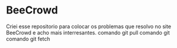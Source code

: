 # BeeCrowd
Criei esse repositorio para colocar os problemas que
resolvo no site BeeCrowd e acho mais interresantes.
comando git pull
comando git
comando git fetch
